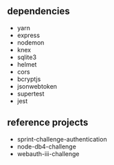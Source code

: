 ## dependencies
- yarn
- express
- nodemon
- knex
- sqlite3
- helmet
- cors
- bcryptjs
- jsonwebtoken
- supertest
- jest


## reference projects
- sprint-challenge-authentication
- node-db4-challenge
- webauth-iii-challenge